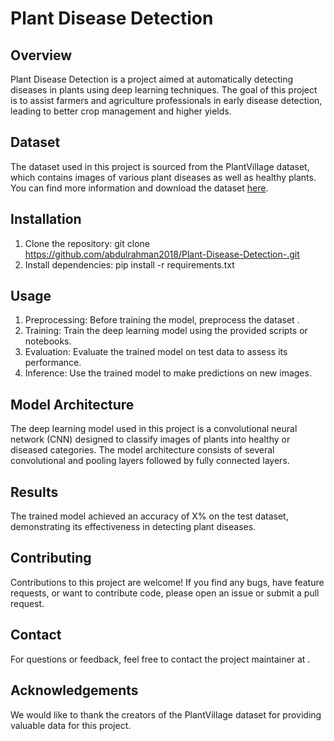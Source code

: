 # Plant Disease Detection

## Overview
Plant Disease Detection is a project aimed at automatically detecting diseases in plants using deep learning techniques. The goal of this project is to assist farmers and agriculture professionals in early disease detection, leading to better crop management and higher yields.

## Dataset
The dataset used in this project is sourced from the PlantVillage dataset, which contains images of various plant diseases as well as healthy plants. You can find more information and download the dataset [here](link-to-dataset).

## Installation
1. Clone the repository:
git clone https://github.com/abdulrahman2018/Plant-Disease-Detection-.git
2. Install dependencies:
pip install -r requirements.txt

## Usage
1. Preprocessing: Before training the model, preprocess the dataset [](https://www.kaggle.com/datasets/abdallahalidev/plantvillage-dataset/data).
2. Training: Train the deep learning model using the provided scripts or notebooks.
3. Evaluation: Evaluate the trained model on test data to assess its performance.
4. Inference: Use the trained model to make predictions on new images.

## Model Architecture
The deep learning model used in this project is a convolutional neural network (CNN) designed to classify images of plants into healthy or diseased categories. The model architecture consists of several convolutional and pooling layers followed by fully connected layers.

## Results
The trained model achieved an accuracy of X% on the test dataset, demonstrating its effectiveness in detecting plant diseases.

## Contributing
Contributions to this project are welcome! If you find any bugs, have feature requests, or want to contribute code, please open an issue or submit a pull request.

## Contact
For questions or feedback, feel free to contact the project maintainer at [](abdulrahman168107@bue.edu.eg).

## Acknowledgements
We would like to thank the creators of the PlantVillage dataset for providing valuable data for this project.
